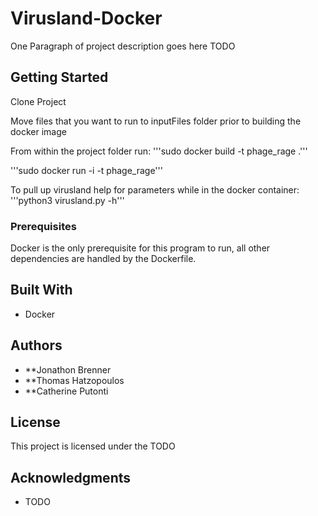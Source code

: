 # Virusland-Docker

One Paragraph of project description goes here TODO

## Getting Started

Clone Project

Move files that you want to run to inputFiles folder prior to building the docker image

From within the project folder run:
'''sudo docker build -t phage_rage .'''

'''sudo docker run -i -t phage_rage'''

To pull up virusland help for parameters while in the docker container:
'''python3 virusland.py -h'''

### Prerequisites

Docker is the only prerequisite for this program to run, all other dependencies are handled by the Dockerfile.

## Built With

* Docker

## Authors

* **Jonathon Brenner
* **Thomas Hatzopoulos
* **Catherine Putonti

## License

This project is licensed under the TODO

## Acknowledgments

* TODO
